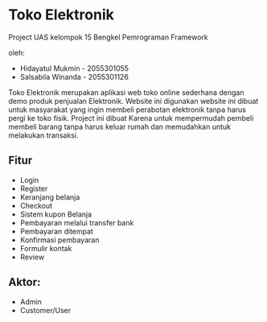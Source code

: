 # Toko Elektronik

Project UAS kelompok 15
Bengkel Pemrograman Framework

oleh:
- Hidayatul Mukmin - 2055301055
- Salsabila Winanda - 2055301126

Toko Elektronik merupakan aplikasi web toko online sederhana dengan demo produk penjualan Elektronik. Website ini digunakan website ini dibuat untuk masyarakat yang ingin membeli perabotan elektronik tanpa harus pergi ke toko fisik. Project ini dibuat Karena untuk mempermudah pembeli membeli barang tanpa harus keluar rumah dan memudahkan untuk melakukan transaksi.

## Fitur
- Login
- Register
- Keranjang belanja
- Checkout
- Sistem kupon Belanja
- Pembayaran melalui transfer bank
- Pembayaran ditempat
- Konfirmasi pembayaran
- Formulir kontak
- Review

## Aktor: 
- Admin
- Customer/User
